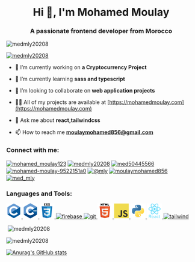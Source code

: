 <h1 align="center">Hi 👋, I'm Mohamed Moulay</h1>
<h3 align="center">A passionate frontend developer from Morocco</h3>

<p align="left"> <img src="https://komarev.com/ghpvc/?username=medmly20208&label=Profile%20views&color=0e75b6&style=flat" alt="medmly20208" /> </p>

<p align="left"> <a href="https://github.com/ryo-ma/github-profile-trophy"><img src="https://github-profile-trophy.vercel.app/?username=medmly20208" alt="medmly20208" /></a> </p>

- 🔭 I’m currently working on **a Cryptocurrency Project**

- 🌱 I’m currently learning **sass and typescript**

- 👯 I’m looking to collaborate on **web application projects**

- 👨‍💻 All of my projects are available at [https://mohamedmoulay.com](https://mohamedmoulay.com)

- 💬 Ask me about **react,tailwindcss**

- 📫 How to reach me **moulaymohamed856@gmail.com**

<h3 align="left">Connect with me:</h3>
<p align="left">
<a href="https://codepen.io/mohamed_moulay123" target="blank"><img align="center" src="https://raw.githubusercontent.com/rahuldkjain/github-profile-readme-generator/master/src/images/icons/Social/codepen.svg" alt="mohamed_moulay123" height="30" width="40" /></a>
<a href="https://dev.to/medmly20208" target="blank"><img align="center" src="https://raw.githubusercontent.com/rahuldkjain/github-profile-readme-generator/master/src/images/icons/Social/devto.svg" alt="medmly20208" height="30" width="40" /></a>
<a href="https://twitter.com/med50445566" target="blank"><img align="center" src="https://raw.githubusercontent.com/rahuldkjain/github-profile-readme-generator/master/src/images/icons/Social/twitter.svg" alt="med50445566" height="30" width="40" /></a>
<a href="https://linkedin.com/in/mohamed-moulay-9522151a0" target="blank"><img align="center" src="https://raw.githubusercontent.com/rahuldkjain/github-profile-readme-generator/master/src/images/icons/Social/linked-in-alt.svg" alt="mohamed-moulay-9522151a0" height="30" width="40" /></a>
<a href="https://hashnode.com/@mly" target="blank"><img align="center" src="https://raw.githubusercontent.com/rahuldkjain/github-profile-readme-generator/master/src/images/icons/Social/hashnode.svg" alt="@mly" height="30" width="40" /></a>
<a href="https://www.hackerrank.com/moulaymohamed856" target="blank"><img align="center" src="https://raw.githubusercontent.com/rahuldkjain/github-profile-readme-generator/master/src/images/icons/Social/hackerrank.svg" alt="moulaymohamed856" height="30" width="40" /></a>
<a href="https://www.leetcode.com/med_mly" target="blank"><img align="center" src="https://raw.githubusercontent.com/rahuldkjain/github-profile-readme-generator/master/src/images/icons/Social/leet-code.svg" alt="med_mly" height="30" width="40" /></a>
</p>

<h3 align="left">Languages and Tools:</h3>
<p align="left"> <a href="https://www.cprogramming.com/" target="_blank" rel="noreferrer"> <img src="https://raw.githubusercontent.com/devicons/devicon/master/icons/c/c-original.svg" alt="c" width="40" height="40"/> </a> <a href="https://www.w3schools.com/cpp/" target="_blank" rel="noreferrer"> <img src="https://raw.githubusercontent.com/devicons/devicon/master/icons/cplusplus/cplusplus-original.svg" alt="cplusplus" width="40" height="40"/> </a> <a href="https://www.w3schools.com/css/" target="_blank" rel="noreferrer"> <img src="https://raw.githubusercontent.com/devicons/devicon/master/icons/css3/css3-original-wordmark.svg" alt="css3" width="40" height="40"/> </a> <a href="https://firebase.google.com/" target="_blank" rel="noreferrer"> <img src="https://www.vectorlogo.zone/logos/firebase/firebase-icon.svg" alt="firebase" width="40" height="40"/> </a> <a href="https://git-scm.com/" target="_blank" rel="noreferrer"> <img src="https://www.vectorlogo.zone/logos/git-scm/git-scm-icon.svg" alt="git" width="40" height="40"/> </a> <a href="https://www.w3.org/html/" target="_blank" rel="noreferrer"> <img src="https://raw.githubusercontent.com/devicons/devicon/master/icons/html5/html5-original-wordmark.svg" alt="html5" width="40" height="40"/> </a> <a href="https://developer.mozilla.org/en-US/docs/Web/JavaScript" target="_blank" rel="noreferrer"> <img src="https://raw.githubusercontent.com/devicons/devicon/master/icons/javascript/javascript-original.svg" alt="javascript" width="40" height="40"/> </a> <a href="https://www.python.org" target="_blank" rel="noreferrer"> <img src="https://raw.githubusercontent.com/devicons/devicon/master/icons/python/python-original.svg" alt="python" width="40" height="40"/> </a> <a href="https://reactjs.org/" target="_blank" rel="noreferrer"> <img src="https://raw.githubusercontent.com/devicons/devicon/master/icons/react/react-original-wordmark.svg" alt="react" width="40" height="40"/> </a> <a href="https://tailwindcss.com/" target="_blank" rel="noreferrer"> <img src="https://www.vectorlogo.zone/logos/tailwindcss/tailwindcss-icon.svg" alt="tailwind" width="40" height="40"/> </a> </p>


<p>&nbsp;<img align="center" src="https://github-readme-stats.vercel.app/api?username=medmly20208&show_icons=true&locale=en" alt="medmly20208" /></p>

<p><img align="center" src="https://github-readme-streak-stats.herokuapp.com/?user=medmly20208&" alt="medmly20208" /></p>

<!---
Medmly20208/Medmly20208 is a ✨ special ✨ repository because its `README.md` (this file) appears on your GitHub profile.
You can click the Preview link to take a look at your changes.
--->
[![Anurag's GitHub stats](https://github-readme-stats.vercel.app/api?username=Medmly20208)](https://github.com/anuraghazra/github-readme-stats)
